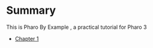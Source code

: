 # Summary

This is Pharo By Example , a practical tutorial for Pharo 3

* [Chapter 1](introduction/introduction.pier.md)
